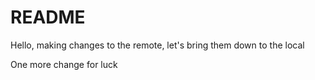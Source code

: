 # README #

Hello, making changes to the remote, let's bring them down to the local

One more change for luck
